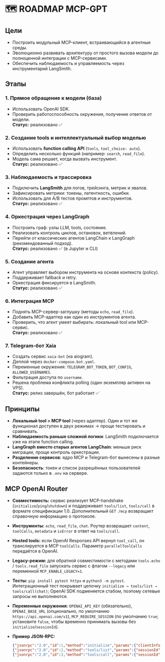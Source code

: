 # 🗺️ ROADMAP MCP-GPT

## Цели

- Построить модульный MCP-клиент, встраивающийся в агентные среды.
- Эволюционно развивать архитектуру от простого вызова модели до полноценной интеграции с MCP-сервисами.
- Обеспечить наблюдаемость и управляемость через инструментарий LangSmith.

## Этапы

### 1. Прямое обращение к модели (база)

- Использовать OpenAI SDK.
- Проверить работоспособность окружения, получение ответов от модели.  
**Статус:** реализовано ✅

### 2. Создание tools и интеллектуальный выбор моделью

- Использовать **function calling API** (`tools`, `tool_choice: auto`).
- Определить несколько функций (например: `search`, `read_file`).
- Модель сама решает, когда вызвать инструмент.  
**Статус:** реализовано ✅

### 3. Наблюдаемость и трассировка

- Подключить **LangSmith** для логов, трейсинга, метрик и эвалов.
- Зафиксировать метрики: токены, латентность, ошибки.
- Использовать для A/B тестов промптов и инструментов.  
**Статус:** реализовано ✅

### 4. Оркестрация через LangGraph

- Построить граф: узлы LLM, tools, состояние.
- Реализовать контроль циклов, остановок, ветвлений.
- Перейти от классических агентов LangChain к LangGraph (рекомендованный подход).  
**Статус:** реализовано ✅ (в Jupyter и CLI)

### 5. Создание агента

- Агент управляет выбором инструмента на основе контекста (policy).
- Поддерживает fallback и retry.
- Оркестрация фиксируется в LangSmith.  
**Статус:** реализовано ✅

### 6. Интеграция MCP

- Поднять MCP-сервер-заглушку (методы `echo`, `read_file`).
- Добавить MCP-адаптер как один из инструментов агента.
- Проверить, что агент умеет выбирать: локальный tool или MCP-сервис.  
**Статус:** реализовано ✅

### 7. Telegram-бот Xaia

- Создать сервис `xaia-bot` (на aiogram).
- Деплой через `docker-compose.bot.yaml`.
- Переменные окружения: `TELEGRAM_BOT_TOKEN`, `BOT_CONFIG`, `ALLOWED_USERNAMES`.
- Фильтрация доступа по `username`.
- Решена проблема конфликта polling (один экземпляр активен на VPS).  
**Статус:** релиз завершён, бот работает ✅

## Принципы

- **Локальный tool = MCP tool** (через адаптер). Один и тот же функционал доступен в двух режимах → проще тестировать и сравнивать.
- **Наблюдаемость раньше сложной логики**: LangSmith подключается уже на этапе function calling.
- **LangGraph вместо старых агентов LangChain**: меньше риск миграции, проще контроль оркестрации.
- **Разделение сервисов**: ядро MCP и Telegram-бот вынесены в разные контейнеры.
- **Безопасность**: токен и список разрешённых пользователей задаются только в `.env` на сервере.

## MCP OpenAI Router

- **Совместимость:** сервис реализует MCP-handshake (`initialize`/`ping`/`shutdown`) и поддерживает `tools/list`, `tools/call` в формате спецификации 1.0. Дополнительный `GET /mcp` возвращает справочную информацию о протоколе.
- **Инструменты:** `echo`, `read_file`, `chat`. Роутер возвращает `content`, `toolCalls`, `metadata` и `isError` в ответ на `tools/call`.
- **Hosted tools:** если OpenAI Responses API вернул `tool_call`, он транслируется в MCP `toolCalls`. Параметр `parallelToolCalls` передаётся в OpenAI.
- **Legacy-режим:** для обратной совместимости с методами `tools.echo` / `tools.read_file` запускать сервис с флагом `--legacy` или переменной `MCP_ENABLE_LEGACY=1`.
- **Тесты:** `pip install pytest httpx` и `python3 -m pytest`. Интеграционный тест покрывает цепочку `initialize → tools/list → tools/call(chat)`; OpenAI SDK подменяется стабом, поэтому сетевые запросы не выполняются.
- **Переменные окружения:** `OPENAI_API_KEY` (обязательно), `OPENAI_BASE_URL` (опционально, по умолчанию `https://api.openai.com/v1`), `MCP_REQUIRE_SESSION` (по умолчанию `true`; установите `false`, чтобы временно принимать вызовы без `initialize`/`sessionId`).
- **Пример JSON-RPC:**

  ```json
  {"jsonrpc":"2.0","id":1,"method":"initialize","params":{"clientInfo":{"name":"demo","version":"0.1"},"capabilities":{}}}
  {"jsonrpc":"2.0","id":2,"method":"tools/list","params":{"sessionId":"<session>"}}
  {"jsonrpc":"2.0","id":3,"method":"tools/call","params":{"sessionId":"<session>","name":"chat","arguments":{"model":"gpt-4.1-mini","messages":[{"role":"user","content":"ping"}]}}}
  ```
